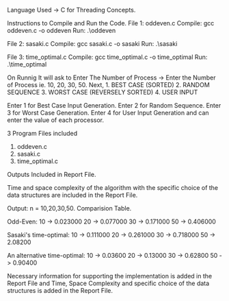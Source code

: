 Language Used -> C for Threading Concepts.

Instructions to Compile and Run the Code.
File 1: oddeven.c
	Compile: gcc oddeven.c -o oddeven
	Run: .\oddeven

File 2: sasaki.c
	Compile: gcc sasaki.c -o sasaki
	Run: .\sasaki

File 3: time_optimal.c
	Compile: gcc time_optimal.c -o time_optimal
	Run: .\time_optimal

On Runnig It will ask to Enter The Number of Process -> Enter the Number of Process ie. 10, 20, 30, 50.
Next,
	1. BEST CASE (SORTED)
	2. RANDOM SEQUENCE
	3. WORST CASE (REVERSELY SORTED)
	4. USER INPUT

Enter 1 for Best Case Input Generation.
Enter 2 for Random Sequence.
Enter 3 for Worst Case Generation.
Enter 4 for User Input Generation and can enter the value of each processor.


3 Program Files included
1) oddeven.c
2) sasaki.c
3) time_optimal.c

Outputs Included in Report File.

Time and space complexity of the algorithm with the specific choice of the data structures are included in the Report File.


Output:
n = 10,20,30,50.
Comparision Table.

Odd-Even:
10 -> 0.023000 
20 -> 0.077000
30 -> 0.171000
50 -> 0.406000

Sasaki's time-optimal:
10 -> 0.111000
20 -> 0.261000
30 -> 0.718000
50 -> 2.08200

An alternative time-optimal:
10 -> 0.03600
20 -> 0.13000
30 -> 0.62800
50 -> 0.90400


Necessary information for supporting the implementation is added in the Report File and 
Time, Space Complexity and specific choice of the data structures is added in the Report File.